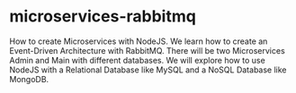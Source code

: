 # microservices-rabbitmq
How to create Microservices with NodeJS. We learn how to create an Event-Driven Architecture with RabbitMQ. There will be two Microservices Admin and Main with different databases. We will explore how to use NodeJS with a Relational Database like MySQL and a NoSQL Database like MongoDB. 
